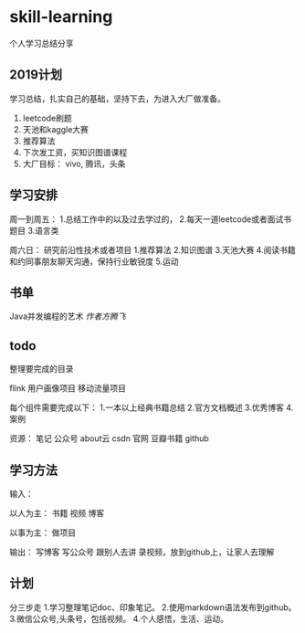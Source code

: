 # skill-learning
个人学习总结分享


## 2019计划
学习总结，扎实自己的基础，坚持下去，为进入大厂做准备。

1. leetcode刷题
2. 天池和kaggle大赛
3. 推荐算法
4. 下次发工资，买知识图谱课程
4. 大厂目标： vivo, 腾讯，头条



## 学习安排
周一到周五：
1.总结工作中的以及过去学过的，
2.每天一道leetcode或者面试书题目
3.语言类

周六日：
研究前沿性技术或者项目
1.推荐算法
2.知识图谱
3.天池大赛
4.阅读书籍和约同事朋友聊天沟通，保持行业敏锐度
5.运动



## 书单
Java并发编程的艺术 _作者方腾飞_


## todo
整理要完成的目录

flink
用户画像项目
移动流量项目


每个组件需要完成以下：
1.一本以上经典书籍总结
2.官方文档概述
3.优秀博客
4.案例

资源：
笔记
公众号
about云
csdn
官网
豆瓣书籍
github




## 学习方法
输入：

以人为主：
书籍
视频
博客

以事为主：
做项目


输出：
写博客
写公众号
跟别人去讲
录视频，放到github上，让家人去理解



## 计划
分三步走
1.学习整理笔记doc、印象笔记。
2.使用markdown语法发布到github。
3.微信公众号,头条号，包括视频。
4.个人感悟，生活、运动。
